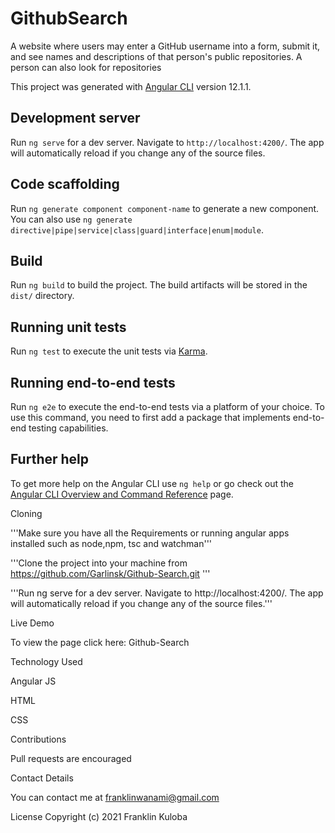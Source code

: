 # GithubSearch

A website where users may enter a GitHub username into a form, submit it, and see names and descriptions of that person's public repositories. A person can also look for repositories

This project was generated with [Angular CLI](https://github.com/angular/angular-cli) version 12.1.1.

## Development server

Run `ng serve` for a dev server. Navigate to `http://localhost:4200/`. The app will automatically reload if you change any of the source files.

## Code scaffolding

Run `ng generate component component-name` to generate a new component. You can also use `ng generate directive|pipe|service|class|guard|interface|enum|module`.

## Build

Run `ng build` to build the project. The build artifacts will be stored in the `dist/` directory.

## Running unit tests

Run `ng test` to execute the unit tests via [Karma](https://karma-runner.github.io).

## Running end-to-end tests

Run `ng e2e` to execute the end-to-end tests via a platform of your choice. To use this command, you need to first add a package that implements end-to-end testing capabilities.

## Further help

To get more help on the Angular CLI use `ng help` or go check out the [Angular CLI Overview and Command Reference](https://angular.io/cli) page.


Cloning

'''Make sure you have all the Requirements or running angular apps installed such as node,npm, tsc and watchman'''

'''Clone the project into your machine from https://github.com/Garlinsk/Github-Search.git '''

'''Run ng serve for a dev server. Navigate to http://localhost:4200/. The app will automatically reload if you change any of the source files.'''

Live Demo

To view the page click here: Github-Search

Technology Used

Angular JS

HTML

CSS

Contributions

Pull requests are encouraged

Contact Details

You can contact me at franklinwanami@gmail.com

License Copyright (c) 2021 Franklin Kuloba